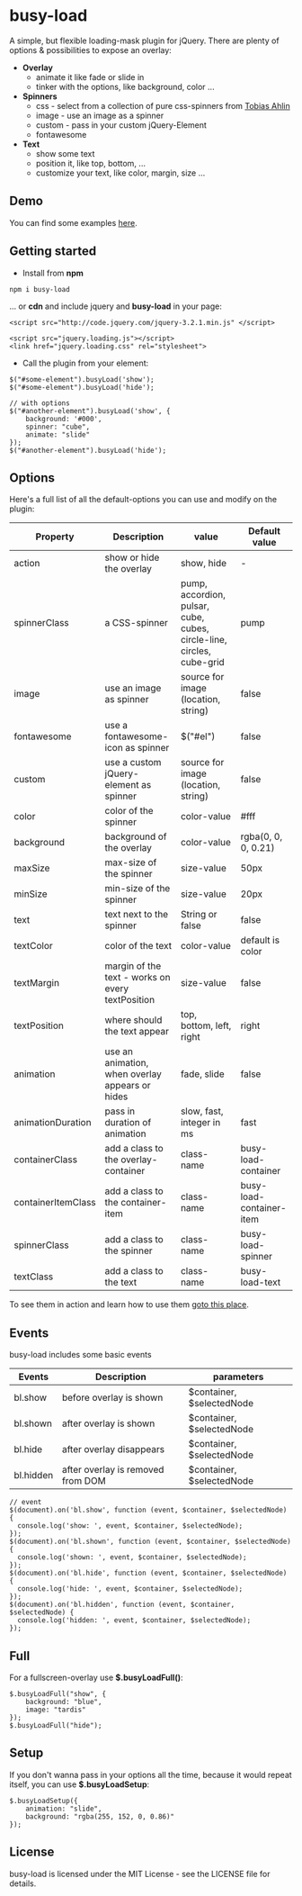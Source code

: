 # busy-load

A simple, but flexible loading-mask plugin for jQuery. There are plenty of options & possibilities to expose an overlay:

* **Overlay**
  * animate it like fade or slide in
  * tinker with the options, like background, color ...  
* **Spinners**
  * css - select from a collection of pure css-spinners from [Tobias Ahlin](http://tobiasahlin.com/spinkit/)
  * image - use an image as a spinner
  * custom - pass in your custom jQuery-Element
  * fontawesome
* **Text**
  * show some text 
  * position it, like top, bottom, ...
  * customize your text, like color, margin, size ... 

## Demo

You can find some examples [here](https://piccard21.github.io/busy-load/).

## Getting started

* Install from **npm** 
 
```
npm i busy-load
```

... or **cdn** and include jquery and **busy-load** in your page:

```
<script src="http://code.jquery.com/jquery-3.2.1.min.js" </script>

<script src="jquery.loading.js"></script>
<link href="jquery.loading.css" rel="stylesheet">
```

* Call the plugin from your element:

```
$("#some-element").busyLoad('show');
$("#some-element").busyLoad('hide');	

// with options
$("#another-element").busyLoad('show', {
	background: '#000',
	spinner: "cube",
	animate: "slide"
});
$("#another-element").busyLoad('hide');

```

## Options

Here's a full list of all the default-options you can use and modify on the plugin:

 
Property              | Description       | value      | Default value
-------------         | -------------     | -------------    | -------------
action                | show or hide the overlay | show, hide | -
spinnerClass          | a CSS-spinner     | pump, accordion, pulsar, cube, cubes, circle-line, circles, cube-grid | pump
image        		  | use an image as spinner  | source for image (location, string)  | false
fontawesome   		  | use a fontawesome-icon as spinner  | $("#el")  | false
custom        		  | use a custom jQuery-element as spinner  | source for image (location, string)  | false
color             	  | color of the spinner  | color-value   | #fff
background             	  | background of the overlay  | color-value   | rgba(0, 0, 0, 0.21)
maxSize        		  | max-size of the spinner  | size-value  | 50px
minSize        		  | min-size of the spinner  | size-value  | 20px
text 		          | text next to the spinner | String or false   | false
textColor 		          | color of the text | color-value      | default is color
textMargin 		          | margin of the text - works on every textPosition | size-value   | false
textPosition 		          | where should the text appear | top, bottom, left, right   | right
animation 		          | use an animation, when overlay appears or hides| fade, slide | false 
animationDuration 		          | pass in duration of animation | slow, fast, integer in ms | fast 
containerClass 		          | add a class to the overlay-container | class-name | busy-load-container 
containerItemClass 		          | add a class to the container-item | class-name | busy-load-container-item
spinnerClass 		          | add a class to the spinner | class-name | busy-load-spinner
textClass 		          | add a class to the text | class-name | busy-load-text


To see them in action and learn how to use them [goto this place](https://piccard21.github.io/busy-load/).

## Events

busy-load includes some basic events

Events              | Description       | parameters       
-------------         | -------------     | -------------    
bl.show                | before overlay is shown | $container, $selectedNode
bl.shown                | after overlay is shown | $container, $selectedNode
bl.hide                | after overlay disappears | $container, $selectedNode
bl.hidden                | after overlay is removed from DOM | $container, $selectedNode



```        
// event
$(document).on('bl.show', function (event, $container, $selectedNode) {
  console.log('show: ', event, $container, $selectedNode);
});
$(document).on('bl.shown', function (event, $container, $selectedNode) {
  console.log('shown: ', event, $container, $selectedNode);
});
$(document).on('bl.hide', function (event, $container, $selectedNode) {
  console.log('hide: ', event, $container, $selectedNode);
});
$(document).on('bl.hidden', function (event, $container, $selectedNode) {
  console.log('hidden: ', event, $container, $selectedNode);
});
```        



## Full

For a fullscreen-overlay use **$.busyLoadFull()**:

```        
$.busyLoadFull("show", {
	background: "blue",
	image: "tardis"
});
$.busyLoadFull("hide");
```    

## Setup

If you don't wanna pass in your options all the time, because it would repeat itself, you can use **$.busyLoadSetup**:
 
```        
$.busyLoadSetup({
	animation: "slide",
	background: "rgba(255, 152, 0, 0.86)"
}); 
```         



## License

busy-load is licensed under the MIT License - see the LICENSE file for details.